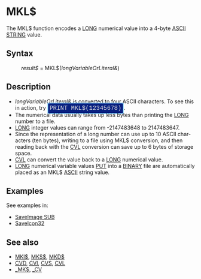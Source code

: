 <style>pre.codeide, pre.outputfixed, .outputcrt0 { background-color: #000 !important; color: #FFF !important; }</style><!DOCTYPE html>
<html class="client-nojs" dir="ltr" lang="en">
<head>
<title>MKL$ - QB64 Phoenix Edition Wiki</title>
</head>
<body class="mediawiki ltr sitedir-ltr mw-hide-empty-elt ns-0 ns-subject page-MKL rootpage-MKL skin-vector action-view skin-vector-legacy vector-feature-language-in-header-enabled vector-feature-language-in-main-page-header-disabled vector-feature-language-alert-in-sidebar-disabled vector-feature-sticky-header-disabled vector-feature-sticky-header-edit-disabled vector-feature-table-of-contents-disabled vector-feature-visual-enhancement-next-disabled">
<div class="mw-body" id="content" role="main">
<a id="top"></a>
<h1 class="firstHeading mw-first-heading" id="firstHeading"><span class="mw-page-title-main">MKL$</span></h1>
<div class="vector-body" id="bodyContent">
<div class="mw-body-content mw-content-ltr" dir="ltr" id="mw-content-text" lang="en"><div class="mw-parser-output"><p>The <a class="mw-selflink selflink">MKL$</a> function encodes a <a href="LONG" title="LONG">LONG</a> numerical value into a 4-byte <a href="ASCII" title="ASCII">ASCII</a> <a href="STRING" title="STRING">STRING</a> value.
</p>
<h2><span class="mw-headline" id="Syntax">Syntax</span></h2>
<dl><dd><i>result$</i> = <a class="mw-selflink selflink">MKL$</a>(<i>longVariableOrLiteral&amp;</i>)</dd></dl>
<p>
</p>
<h2><span class="mw-headline" id="Description">Description</span></h2>
<ul><li><i>longVariableOrLiteral&amp;</i> is converted to four ASCII characters. To see this in action, try <span style="border: 2px solid #87cefa; border-radius: 4px; padding: 4px; font-family: Courier New, monospace, Courier; font-size: 16px; white-space: nowrap; background: #082080; color: #e2e2e2;">PRINT MKL$(12345678)</span>.</li>
<li>The numerical data usually takes up less bytes than printing the <a href="LONG" title="LONG">LONG</a> number to a file.</li>
<li><a href="LONG" title="LONG">LONG</a> integer values can range from -2147483648 to 2147483647.</li>
<li>Since the representation of a long number can use up to 10 ASCII characters (ten bytes), writing to a file using <a class="mw-selflink selflink">MKL$</a> conversion, and then reading back with the <a href="CVL" title="CVL">CVL</a> conversion can save up to 6 bytes of storage space.</li>
<li><a href="CVL" title="CVL">CVL</a> can convert the value back to a <a href="LONG" title="LONG">LONG</a> numerical value.</li>
<li><a href="LONG" title="LONG">LONG</a> numerical variable values <a href="PUT" title="PUT">PUT</a> into a <a class="mw-redirect" href="BINARY" title="BINARY">BINARY</a> file are automatically placed as an MKL$ <a href="ASCII" title="ASCII">ASCII</a> string value.</li></ul>
<p>
</p>
<h2><span class="mw-headline" id="Examples">Examples</span></h2>
<p>See examples in:
</p>
<ul><li><a href="SaveImage_SUB" title="SaveImage SUB">SaveImage SUB</a></li>
<li><a href="SaveIcon32" title="SaveIcon32">SaveIcon32</a></li></ul>
<p>
</p>
<h2><span class="mw-headline" id="See_also">See also</span></h2>
<ul><li><a href="MKI$" title="MKI$">MKI$</a>, <a href="MKS$" title="MKS$">MKS$</a>, <a href="MKD$" title="MKD$">MKD$</a></li>
<li><a href="CVD" title="CVD">CVD</a>, <a href="CVI" title="CVI">CVI</a>, <a href="CVS" title="CVS">CVS</a>, <a href="CVL" title="CVL">CVL</a></li>
<li><a href="MK$" title="MK$">_MK$</a>, <a href="CV" title="CV">_CV</a></li></ul>
<p>
</p>
<!-- 
NewPP limit report
Cached time: 20240715061343
Cache expiry: 86400
Reduced expiry: false
Complications: [show‐toc]
CPU time usage: 0.021 seconds
Real time usage: 0.028 seconds
Preprocessor visited node count: 32/1000000
Post‐expand include size: 848/2097152 bytes
Template argument size: 51/2097152 bytes
Highest expansion depth: 3/100
Expensive parser function count: 0/100
Unstrip recursion depth: 0/20
Unstrip post‐expand size: 0/5000000 bytes
-->
<!--
Transclusion expansion time report (%,ms,calls,template)
100.00%   15.131      1 -total
 15.10%    2.284      1 Template:PageSyntax
 13.36%    2.021      1 Template:PageNavigation
 12.44%    1.882      1 Template:PageSeeAlso
 11.26%    1.704      3 Template:Parameter
 11.15%    1.687      1 Template:InlineCode
 11.05%    1.672      1 Template:PageDescription
 10.42%    1.576      1 Template:PageExamples
 10.19%    1.541      1 Template:InlineCodeEnd
-->
<!-- Saved in parser cache with key qb64pnix_mw19894-mwmb_:pcache:idhash:537-0!canonical and timestamp 20240715061343 and revision id 8661.
 -->
</div>
</div>
</div>
</div>
</body>
</html>